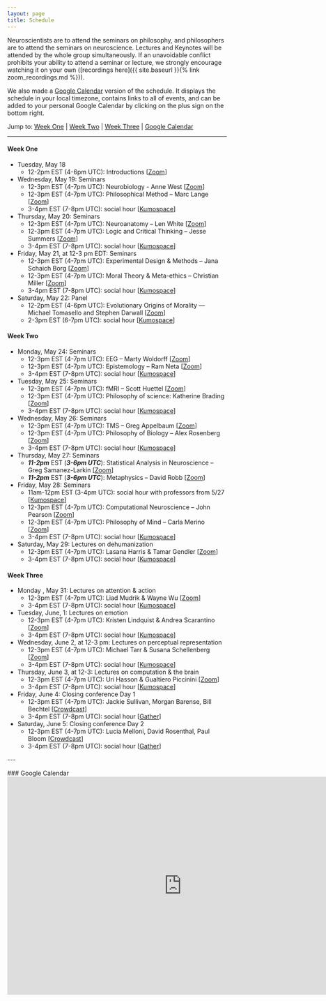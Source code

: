 ```yaml
---
layout: page
title: Schedule
---
```

Neuroscientists are to attend the seminars on philosophy, and philosophers are to attend the seminars on neuroscience. Lectures and Keynotes will be attended by the whole group simultaneously. If an unavoidable conflict prohibits your ability to attend a seminar or lecture, we strongly encourage watching it on your own ([recordings here]({{ site.baseurl }}{% link zoom_recordings.md %})).

We also made a [Google Calendar](#google-calendar) version of the schedule. It displays the schedule in your local timezone, contains links to all of events, and can be added to your personal Google Calendar by clicking on the plus sign on the bottom right.

Jump to: [Week One](#week-one) \| [Week Two](#week-two) \| [Week Three](#week-three) \| [Google Calendar](#google-calendar)

---
#### Week One
- Tuesday, May 18
  - 12-2pm EST (4-6pm UTC): Introductions [[Zoom](https://duke.zoom.us/s/92015651822)]
- Wednesday, May 19: Seminars
  - 12-3pm EST (4-7pm UTC): Neurobiology - Anne West [[Zoom](https://duke.zoom.us/s/92015651822)]
  - 12-3pm EST (4-7pm UTC): Philosophical Method – Marc Lange [[Zoom](https://duke.zoom.us/s/92015651822)]
  - 3-4pm EST (7-8pm UTC): social hour [[Kumospace](https://kumospace.com/ssnap2021)]
- Thursday, May 20: Seminars
  - 12-3pm EST (4-7pm UTC): Neuroanatomy – Len White [[Zoom](https://duke.zoom.us/s/92015651822)]
  - 12-3pm EST (4-7pm UTC): Logic and Critical Thinking – Jesse Summers [[Zoom](https://duke.zoom.us/s/92015651822)]
  - 3-4pm EST (7-8pm UTC): social hour [[Kumospace](https://kumospace.com/ssnap2021)]
- Friday, May 21, at 12-3 pm EDT: Seminars
  - 12-3pm EST (4-7pm UTC): Experimental Design & Methods – Jana Schaich Borg [[Zoom](https://duke.zoom.us/s/92015651822)]
  - 12-3pm EST (4-7pm UTC): Moral Theory & Meta-ethics – Christian Miller [[Zoom](https://duke.zoom.us/s/92015651822)]
  - 3-4pm EST (7-8pm UTC): social hour [[Kumospace](https://kumospace.com/ssnap2021)]
- Saturday, May 22: Panel
  - 12-2pm EST (4-6pm UTC): Evolutionary Origins of Morality — Michael Tomasello and Stephen Darwall [[Zoom](https://duke.zoom.us/s/92015651822)]
  - 2-3pm EST (6-7pm UTC): social hour [[Kumospace](https://kumospace.com/ssnap2021)]

#### Week Two
- Monday, May 24: Seminars
  - 12-3pm EST (4-7pm UTC): EEG – Marty Woldorff [[Zoom](https://duke.zoom.us/s/92015651822)]
  - 12-3pm EST (4-7pm UTC): Epistemology – Ram Neta [[Zoom](https://duke.zoom.us/s/92015651822)]
  - 3-4pm EST (7-8pm UTC): social hour [[Kumospace](https://kumospace.com/ssnap2021)]
- Tuesday, May 25: Seminars
  - 12-3pm EST (4-7pm UTC): fMRI – Scott Huettel [[Zoom](https://duke.zoom.us/s/92015651822)]
  - 12-3pm EST (4-7pm UTC): Philosophy of science: Katherine Brading [[Zoom](https://duke.zoom.us/s/92015651822)]
  - 3-4pm EST (7-8pm UTC): social hour [[Kumospace](https://kumospace.com/ssnap2021)]
- Wednesday, May 26: Seminars
  - 12-3pm EST (4-7pm UTC): TMS – Greg Appelbaum [[Zoom](https://duke.zoom.us/s/92015651822)]
  - 12-3pm EST (4-7pm UTC): Philosophy of Biology – Alex Rosenberg [[Zoom](https://duke.zoom.us/s/92015651822)]
  - 3-4pm EST (7-8pm UTC): social hour [[Kumospace](https://kumospace.com/ssnap2021)]
- Thursday, May 27: Seminars
  - ***11-2pm*** EST (***3-6pm UTC***): Statistical Analysis in Neuroscience – Greg Samanez-Larkin [[Zoom](https://duke.zoom.us/s/92015651822)]
  - ***11-2pm*** EST (***3-6pm UTC***): Metaphysics – David Robb [[Zoom](https://duke.zoom.us/s/92015651822)]
- Friday, May 28: Seminars
  - 11am-12pm EST (3-4pm UTC): social hour with professors from 5/27 [[Kumospace](https://kumospace.com/ssnap2021)]
  - 12-3pm EST (4-7pm UTC): Computational Neuroscience – John Pearson [[Zoom](https://duke.zoom.us/s/92015651822)]
  - 12-3pm EST (4-7pm UTC): Philosophy of Mind – Carla Merino [[Zoom](https://duke.zoom.us/s/92015651822)]
  - 3-4pm EST (7-8pm UTC): social hour [[Kumospace](https://kumospace.com/ssnap2021)]
- Saturday, May 29: Lectures on dehumanization
  - 12-3pm EST (4-7pm UTC): Lasana Harris & Tamar Gendler [[Zoom](https://duke.zoom.us/s/92015651822)]
  - 3-4pm EST (7-8pm UTC): social hour [[Kumospace](https://kumospace.com/ssnap2021)]

#### Week Three
- Monday , May 31: Lectures on attention & action
  - 12-3pm EST (4-7pm UTC): Liad Mudrik & Wayne Wu [[Zoom](https://duke.zoom.us/s/92015651822)]
  - 3-4pm EST (7-8pm UTC): social hour [[Kumospace](https://kumospace.com/ssnap2021)]
- Tuesday, June, 1: Lectures on emotion
  - 12-3pm EST (4-7pm UTC): Kristen Lindquist & Andrea Scarantino [[Zoom](https://duke.zoom.us/s/92015651822)]
  - 3-4pm EST (7-8pm UTC): social hour [[Kumospace](https://kumospace.com/ssnap2021)]
- Wednesday, June 2, at 12-3 pm: Lectures on perceptual representation
  - 12-3pm EST (4-7pm UTC): Michael Tarr & Susana Schellenberg [[Zoom](https://duke.zoom.us/s/92015651822)]
  - 3-4pm EST (7-8pm UTC): social hour [[Kumospace](https://kumospace.com/ssnap2021)]
- Thursday, June 3, at 12-3: Lectures on computation & the brain
  - 12-3pm EST (4-7pm UTC): Uri Hasson & Gualtiero Piccinini [[Zoom](https://duke.zoom.us/s/92015651822)]
  - 3-4pm EST (7-8pm UTC): social hour [[Kumospace](https://kumospace.com/ssnap2021)]
- Friday, June 4: Closing conference Day 1
  - 12-3pm EST (4-7pm UTC): Jackie Sullivan, Morgan Barense, Bill Bechtel [[Crowdcast]()]
  - 3-4pm EST (7-8pm UTC): social hour [[Gather](https://gather.town/i/kiOT3RLu)]
- Saturday, June 5: Closing conference Day 2
  - 12-3pm EST (4-7pm UTC): Lucia Melloni, David Rosenthal, Paul Bloom [[Crowdcast]()]
  - 3-4pm EST (7-8pm UTC): social hour [[Gather](https://gather.town/i/kiOT3RLu)]
<p></p>
---
<p></p>
### Google Calendar
<iframe src="https://calendar.google.com/calendar/embed?height=600&amp;wkst=1&amp;bgcolor=%23ffffff&amp;ctz=America%2FNew_York&amp;src=bnZibWFkY2ZtMTdrZmpubDQwMjlhaTlpcWdAZ3JvdXAuY2FsZW5kYXIuZ29vZ2xlLmNvbQ&amp;color=%23B39DDB&amp;mode=AGENDA" style="border-width:0" width="800" height="500" frameborder="0" scrolling="no"></iframe>
